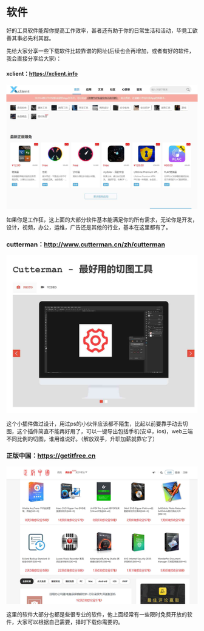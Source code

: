 # 软件

好的工具软件能帮你提高工作效率，甚者还有助于你的日常生活和活动，毕竟工欲善其事必先利其器。

先给大家分享一些下载软件比较靠谱的网址(后续也会再增加，或者有好的软件，我会直接分享给大家)：

#### xclient：<https://xclient.info>

![](../../img/soft/1.jpg)

如果你是工作狂，这上面的大部分软件基本能满足你的所有需求，无论你是开发，设计，视频，办公，运维，广告还是其他的行业，基本在这里都有了。

### cutterman：<http://www.cutterman.cn/zh/cutterman>

![](../../img/soft/2.jpg)

这个小插件做过设计，用过ps的小伙伴应该都不陌生，比起以前要靠手动去切图，这个插件简直不能再好用了，可以一键导出包括手机(安卓，ios)，web三端不同比例的切图，谁用谁说好。（解放双手，升职加薪就靠它了）

### 正版中国：<https://getitfree.cn>

![](../../img/soft/3.jpg)

这里的软件大部分也都是些很专业的软件，他上面经常有一些限时免费开放的软件，大家可以根据自己需要，择时下载你需要的。
